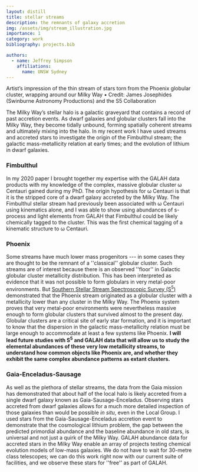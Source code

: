 ```yaml
---
layout: distill
title: stellar streams
description: the remnants of galaxy accretion
img: /assets/img/stream_illustration.jpg
importance: 1
category: work
bibliography: projects.bib

authors:
  - name: Jeffrey Simpson
    affiliations:
      name: UNSW Sydney
---
```


<div class="row">
    <div class="col-sm mt-3 mt-md-0">
        <img class="img-fluid rounded z-depth-1" src="{{ '/assets/img/stream_illustration.jpg' | relative_url }}" alt="" title="Artist’s impression of the thin stream of stars torn from the Phoenix globular cluster, wrapping around our Milky Way • Credit: James Josephides (Swinburne Astronomy Productions) and the S5 Collaboration"/>
    </div>
</div>
<div class="caption">
    Artist’s impression of the thin stream of stars torn from the Phoenix globular cluster, wrapping around our Milky Way • Credit: James Josephides (Swinburne Astronomy Productions) and the S5 Collaboration
</div>

The Milky Way’s stellar halo is a galactic graveyard that contains a record of past accretion events<d-cite key="2020ARA&A..58..205H"></d-cite>. As dwarf galaxies and globular clusters fall into the Milky Way, they become tidally unbound, forming spatially coherent streams and ultimately mixing into the halo. In my recent work I have used streams and accreted stars to investigate the origin of the Fimbulthul stream; the galactic mass-metallicity relation at early times; and the evolution of lithium in dwarf galaxies.

### Fimbulthul
In my 2020 paper<d-cite key="2020MNRAS.491.3374S"></d-cite> I brought together my expertise with the GALAH data products with my knowledge of the complex, massive globular cluster ω Centauri gained during my PhD. The origin hypothesis for ω Centauri is that it is the stripped core of a dwarf galaxy accreted by the Milky Way. The Fimbulthul stellar stream had previously been associated with ω Centauri using kinematics alone<d-cite key="2019NatAs...3..667I"></d-cite>, and I was able to show using abundances of s-process and light elements from GALAH that Fimbulthul could be likely chemically tagged to the cluster. This was the first chemical tagging of a kinematic structure to ω Centauri.

### Phoenix
Some streams have much lower mass progenitors --- in some cases they are thought to be the remnant of a ''classical'' globular cluster. Such streams are of interest because there is an observed ''floor'' in Galactic globular cluster metallicity distribution. This has been interpreted as evidence that it was not possible to form globulars in very metal-poor environments<d-cite key="2019MNRAS.486L..20K"></d-cite>. But [Southern Stellar Stream Spectroscopic Survey (S<sup>5</sup>)](https://s5collab.github.io) demonstrated<d-cite key="2020Natur.583..768W"></d-cite> that the Phoenix stream originated as a globular cluster with a metallicity lower than any cluster in the Milky Way. The Phoenix system proves that very metal-poor environments were nevertheless massive enough to form globular clusters that survived almost to the present day. Globular clusters are a critical site of early star formation, and it is important to know that the dispersion in the galactic mass-metallicity relation must be large enough to accommodate at least a few systems like Phoenix. **I will lead future studies with S<sup>5</sup> and GALAH data that will allow us to study the elemental abundances of these very low metallicity streams, to understand how common objects like Phoenix are, and whether they exhibit the same complex abundance patterns as extant clusters.**

### Gaia-Enceladus-Sausage
As well as the plethora of stellar streams, the data from the Gaia mission has demonstrated that about half of the local halo is likely accreted from a single dwarf galaxy known as Gaia-Sausage-Enceladus. Observing stars accreted from dwarf galaxies allows for a much more detailed inspection of those galaxies than would be possible *in situ*, even in the Local Group. I used<d-cite key="2021MNRAS.507...43S"></d-cite> stars from the Gaia-Sausage-Enceladus accretion event to demonstrate that the cosmological lithium problem, the gap between the predicted primordial abundance and the baseline abundance in old stars, is universal and not just a quirk of the Milky Way. GALAH abundance data for accreted stars in the Milky Way enable an array of projects testing chemical evolution models of low-mass galaxies. We do not have to wait for 30-metre class telescopes; we can do this work right now with our current suite of facilities, and we observe these stars for ''free'' as part of GALAH.